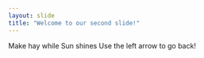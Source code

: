 ```yaml
---
layout: slide
title: "Welcome to our second slide!"
---
```

Make hay while Sun shines
Use the left arrow to go back!
